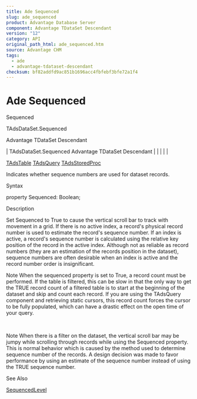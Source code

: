 ```yaml
---
title: Ade Sequenced
slug: ade_sequenced
product: Advantage Database Server
component: Advantage TDataSet Descendant
version: "12"
category: API
original_path_html: ade_sequenced.htm
source: Advantage CHM
tags:
  - ade
  - advantage-tdataset-descendant
checksum: bf82addfd9ac851b1696acc4fbfebf3bfe72a1f4
---
```


# Ade Sequenced

Sequenced

TAdsDataSet.Sequenced

Advantage TDataSet Descendant

| TAdsDataSet.Sequenced  Advantage TDataSet Descendant |  |  |  |  |

[TAdsTable](ade_tadstable_7.md) [TAdsQuery](ade_tadsquery.md) [TAdsStoredProc](ade_tadsstoredproc.md)

Indicates whether sequence numbers are used for dataset records.

Syntax

property Sequenced: Boolean;

Description

Set Sequenced to True to cause the vertical scroll bar to track with movement in a grid. If there is no active index, a record's physical record number is used to estimate the record's sequence number. If an index is active, a record's sequence number is calculated using the relative key position of the record in the active index. Although not as reliable as record numbers (they are an estimation of the records position in the dataset), sequence numbers are often desirable when an index is active and the record number order is insignificant.

Note When the sequenced property is set to True, a record count must be performed. If the table is filtered, this can be slow in that the only way to get the TRUE record count of a filtered table is to start at the beginning of the dataset and skip and count each record. If you are using the TAdsQuery component and retrieving static cursors, this record count forces the cursor to be fully populated, which can have a drastic effect on the open time of your query.

 

Note When there is a filter on the dataset, the vertical scroll bar may be jumpy while scrolling through records while using the Sequenced property. This is normal behavior which is caused by the method used to determine sequence number of the records. A design decision was made to favor performance by using an estimate of the sequence number instead of using the TRUE sequence number.

See Also

[SequencedLevel](ade_sequencedlevel.md)
